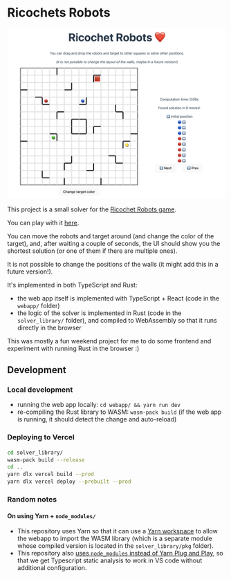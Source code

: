 # Ricochets Robots

![](./docs/screenshot.png)

This project is a small solver for the [Ricochet Robots game](https://en.wikipedia.org/wiki/Ricochet_Robots).

You can play with it [here](https://ricochet-robots-ecru.vercel.app/).

You can move the robots and target around (and change the color of the target), and, after waiting a couple of seconds, the UI should show you the shortest solution (or one of them if there are multiple ones).

It is not possible to change the positions of the walls (it might add this in a future version!).

It's implemented in both TypeScript and Rust:
- the web app itself is implemented with TypeScript + React (code in the `webapp/` folder)
- the logic of the solver is implemented in Rust (code in the `solver_library/` folder), and compiled to WebAssembly so that it runs directly in the browser

This was mostly a fun weekend project for me to do some frontend and experiment with running Rust in the browser :\)

##  Development

### Local development

- running the web app locally: `cd webapp/ && yarn run dev`
- re-compiling the Rust library to WASM: `wasm-pack build` (if the web app is running, it should detect the change and auto-reload)

### Deploying to Vercel

```sh
cd solver_library/
wasm-pack build --release
cd ..
yarn dlx vercel build --prod
yarn dlx vercel deploy --prebuilt --prod
```

### Random notes

#### On using Yarn + `node_modules/`

- This repository uses Yarn so that it can use a [Yarn workspace](https://yarnpkg.com/features/workspaces) to allow the webapp to import the WASM library (which is a separate module whose compiled version is located in the `solver_library/pkg` folder).
- This repository also [uses `node_modules` instead of Yarn Plug and Play](https://yarnpkg.com/configuration/yarnrc#nodeLinker), so that we get Typescript static analysis to work in VS code without additional configuration.
